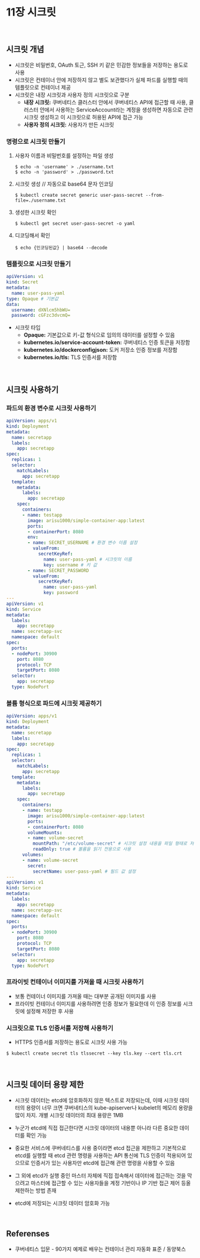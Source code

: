 # 11장 시크릿

<ABG/>

<br/>

## 시크릿 개념

- 시크릿은 비밀번호, OAuth 토근, SSH 키 같은 민감한 정보들을 저장하는 용도로 사용
- 시크릿은 컨테이너 안에 저장하지 않고 별도 보관했다가 실제 파드를 실행할 때의 템플릿으로 컨테이너 제공
- 시크릿은 내장 시크릿과 사용자 정의 시크릿으로 구분
  - **내장 시크릿:** 쿠버네티스 클러스터 안에서 쿠버네티스 API에 접근할 때 사용, 클러스터 안에서 사용하는 ServiceAccount라는 계정을 생성하면 자동으로 관련 시크릿 생성하고 이 시크릿으로 허용된 API에 접근 가능
  - **사용자 정의 시크릿:** 사용자가 만든 시크릿

### 명령으로 시크릿 만들기

1. 사용자 이름과 비밀번호를 설정하는 파일 생성

   ```shell
   $ echo -n 'username' > ./username.txt
   $ echo -n 'password' > ./password.txt
   ```

2. 시크릿 생성 // 자동으로 base64 문자 인코딩

   ```shell
   $ kubectl create secret generic user-pass-secret --from-file=./username.txt
   ```

3. 생성한 시크릿 확인

   ```shell
   $ kubectl get secret user-pass-secret -o yaml
   ```

4. 디코딩해서 확인

   ```shell
   $ echo {인코딩된값} | base64 --decode
   ```

### 템플릿으로 시크릿 만들기

```yaml
apiVersion: v1
kind: Secret
metadata:
  name: user-pass-yaml
type: Opaque # 기본값
data:
  username: dXNlcm5hbWU=
  password: cGFzc3dvcmQ=
```

- 시크릿 타입 
  - **Opaque:** 기본값으로 키-값 형식으로 임의의 데이터를 설정할 수 있음
  - **kubernetes.io/service-account-token:** 쿠버네티스 인증 토큰을 저장함
  - **kubernetes.io/dockerconfigjson:** 도커 저장소 인증 정보를 저장함
  - **kubernetes.io/tls:** TLS 인증서를 저장함

<br/>

## 시크릿 사용하기

### 파드의 환경 변수로 시크릿 사용하기

```yaml
apiVersion: apps/v1
kind: Deployment
metadata:
  name: secretapp
  labels:
    app: secretapp
spec:
  replicas: 1
  selector:
    matchLabels:
      app: secretapp
  template:
    metadata:
      labels:
        app: secretapp
    spec:
      containers:
      - name: testapp
        image: arisu1000/simple-container-app:latest
        ports:
        - containerPort: 8080
        env:
        - name: SECRET_USERNAME # 환경 변수 이름 설정
          valueFrom: 
            secretKeyRef:
              name: user-pass-yaml # 시크릿의 이름
              key: username # 키 값
        - name: SECRET_PASSWORD
          valueFrom:
            secretKeyRef:
              name: user-pass-yaml
              key: password
---
apiVersion: v1
kind: Service
metadata:
  labels:
    app: secretapp
  name: secretapp-svc
  namespace: default
spec:
  ports:
  - nodePort: 30900
    port: 8080
    protocol: TCP
    targetPort: 8080
  selector:
    app: secretapp
  type: NodePort
```

### 볼륨 형식으로 파드에 시크릿 제공하기

```yml
apiVersion: apps/v1
kind: Deployment
metadata:
  name: secretapp
  labels:
    app: secretapp
spec:
  replicas: 1
  selector:
    matchLabels:
      app: secretapp
  template:
    metadata:
      labels:
        app: secretapp
    spec:
      containers:
      - name: testapp
        image: arisu1000/simple-container-app:latest
        ports:
        - containerPort: 8080
        volumeMounts:
        - name: volume-secret
          mountPath: "/etc/volume-secret" # 시크릿 설정 내용을 파일 형태로 저장
          readOnly: true # 볼륨을 읽기 전용으로 사용
      volumes:
      - name: volume-secret
        secret:
          secretName: user-pass-yaml # 필드 값 설정
---
apiVersion: v1
kind: Service
metadata:
  labels:
    app: secretapp
  name: secretapp-svc
  namespace: default
spec:
  ports:
  - nodePort: 30900
    port: 8080
    protocol: TCP
    targetPort: 8080
  selector:
    app: secretapp
  type: NodePort
```

### 프라이빗 컨테이너 이미지를 가져올 때 시크릿 사용하기

- 보통 컨테이너 이미지를 가져올 때는 대부분 공개된 이미지를 사용
- 프라이빗 컨테이너 이미지를 사용하려면 인증 정보가 필요한데 이 인증 정보를 시크릿에 설정해 저장한 후 사용

### 시크릿으로 TLS 인증서를 저장해 사용하기

- HTTPS 인증서를 저장하는 용도로 시크릿 사용 가능

```shell
$ kubectl create secret tls tlssecret --key tls.key --cert tls.crt
```

<br/>

## 시크릿 데이터 용량 제한

- 시크릿 데이터는 etcd에 암호화하지 않은 텍스트로 저장되는데, 이때 시크릿 데이터의 용량이 너무 크면 쿠버네티스의 kube-apiserver나 kubelet의 메모리 용량을 많이 차지. 개별 시크릿 데이터의 최대 용량은 1MB

- 누군가 etcd에 직접 접근한다면 시크릿 데이터의 내용뿐 아니라 다른 중요한 데이터를 확인 가능
- 중요한 서비스에 쿠버네티스를 사용 중이라면 etcd 접근을 제한하고 기본적으로 etcd를 실행할 때 etcd 관련 명령을 사용하는 API 통신에 TLS 인증이 적용되어 있으므로 인증서가 있는 사용자만 etcd에 접근해 관련 명령을 사용할 수 있음
- 그 외에 etcd가 실행 중인 마스터 자체에 직접 접속해서 데이터에 접근하는 것을 막으려고 마스터에 접근할 수 있는 사용자들을 계정 기반이나 IP 기반 접근 제어 등올 제한하는 방법 존재
- etcd에 저장되는 시크릿 데이터 암호화 가능

<br/>

## Referenses

- 쿠버네티스 입문 - 90가지 예제로 배우는 컨테이너 관리 자동화 표준 / 동양북스











